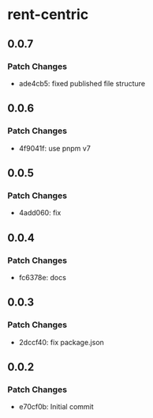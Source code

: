 # rent-centric

## 0.0.7

### Patch Changes

- ade4cb5: fixed published file structure

## 0.0.6

### Patch Changes

- 4f9041f: use pnpm v7

## 0.0.5

### Patch Changes

- 4add060: fix

## 0.0.4

### Patch Changes

- fc6378e: docs

## 0.0.3

### Patch Changes

- 2dccf40: fix package.json

## 0.0.2

### Patch Changes

- e70cf0b: Initial commit
